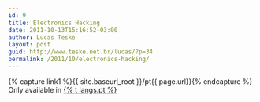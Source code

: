 ```yaml
---
id: 9
title: Electronics Hacking
date: 2011-10-13T15:16:52-03:00
author: Lucas Teske
layout: post
guid: http://www.teske.net.br/lucas/?p=34
permalink: /2011/10/electronics-hacking/
---
```


{% capture link1 %}{{ site.baseurl_root }}/pt{{ page.url}}{% endcapture %}
Only available in <a href="{{ link1 }}" >{% t langs.pt %}</a>
